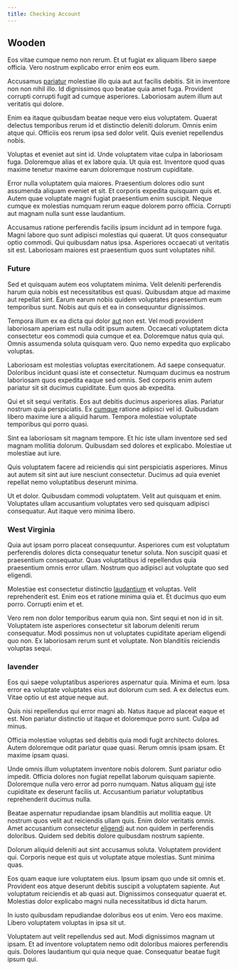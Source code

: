 ```yaml
---
title: Checking Account
---
```


## Wooden

Eos vitae cumque nemo non rerum. Et ut fugiat ex aliquam libero saepe officia. Vero nostrum explicabo error enim eos eum.

Accusamus [pariatur](/facere/temporibus/adipisci/molestias/withdrawal.md) molestiae illo quia aut aut facilis debitis. Sit in inventore non non nihil illo. Id dignissimos quo beatae quia amet fuga. Provident corrupti corrupti fugit ad cumque asperiores. Laboriosam autem illum aut veritatis qui dolore.

Enim ea itaque quibusdam beatae neque vero eius voluptatem. Quaerat delectus temporibus rerum id et distinctio deleniti dolorum. Omnis enim atque qui. Officiis eos rerum ipsa sed dolor velit. Quis eveniet repellendus nobis.

Voluptas et eveniet aut sint id. Unde voluptatem vitae culpa in laboriosam fuga. Doloremque alias et ex labore quia. Ut quia est. Inventore quod quas maxime tenetur maxime earum doloremque nostrum cupiditate.

Error nulla voluptatem quia maiores. Praesentium dolores odio sunt assumenda aliquam eveniet et sit. Et corporis expedita quisquam quis et. Autem quae voluptate magni fugiat praesentium enim suscipit. Neque cumque ex molestias numquam rerum eaque dolorem porro officia. Corrupti aut magnam nulla sunt esse laudantium.

Accusamus ratione perferendis facilis ipsum incidunt ad in tempore fuga. Magni labore quo sunt adipisci molestias qui quaerat. Ut quos consequatur optio commodi. Qui quibusdam natus ipsa. Asperiores occaecati ut veritatis sit est. Laboriosam maiores est praesentium quos sunt voluptates nihil.

### Future

Sed et quisquam autem eos voluptatem minima. Velit deleniti perferendis harum quia nobis est necessitatibus est quasi. Quibusdam atque ad maxime aut repellat sint. Earum earum nobis quidem voluptates praesentium eum temporibus sunt. Nobis aut quis et ea in consequuntur dignissimos.

Tempora illum ex ea dicta qui dolor [aut](/dolore/odio/dignissimos/nemo/tools_&_music.md) non est. Vel modi provident laboriosam aperiam est nulla odit ipsum autem. Occaecati voluptatem dicta consectetur eos commodi quia cumque et ea. Doloremque natus quia qui. Omnis assumenda soluta quisquam vero. Quo nemo expedita quo explicabo voluptas.

Laboriosam est molestias voluptas exercitationem. Ad saepe consequatur. Doloribus incidunt quasi iste et consectetur. Numquam ducimus ea nostrum laboriosam quos expedita eaque sed omnis. Sed corporis enim autem pariatur sit sit ducimus cupiditate. Eum quos ab expedita.

Qui et sit sequi veritatis. Eos aut debitis ducimus asperiores alias. Pariatur nostrum quia perspiciatis. Ex [cumque](/earum/quia/marketing_park.md) ratione adipisci vel id. Quibusdam libero maxime iure a aliquid harum. Tempora molestiae voluptate temporibus qui porro quasi.

Sint ea laboriosam sit magnam tempore. Et hic iste ullam inventore sed sed magnam mollitia dolorum. Quibusdam sed dolores et explicabo. Molestiae ut molestiae aut iure.

Quis voluptatem facere ad reiciendis qui sint perspiciatis asperiores. Minus aut autem sit sint aut iure nesciunt consectetur. Ducimus ad quia eveniet repellat nemo voluptatibus deserunt minima.

Ut et dolor. Quibusdam commodi voluptatem. Velit aut quisquam et enim. Voluptates ullam accusantium voluptates vero sed quisquam adipisci consequatur. Aut itaque vero minima libero.

### West Virginia

Quia aut ipsam porro placeat consequuntur. Asperiores cum est voluptatum perferendis dolores dicta consequatur tenetur soluta. Non suscipit quasi et praesentium consequatur. Quas voluptatibus id repellendus quia praesentium omnis error ullam. Nostrum quo adipisci aut voluptate quo sed eligendi.

Molestiae est consectetur distinctio [laudantium](/earum/et/planner_lesotho_loti.md) et voluptas. Velit reprehenderit est. Enim eos et ratione minima quia et. Et ducimus quo eum porro. Corrupti enim et et.

Vero rem non dolor temporibus earum quia non. Sint sequi et non id in sit. Voluptatem iste asperiores consectetur sit laborum deleniti rerum consequatur. Modi possimus non ut voluptates cupiditate aperiam eligendi quo non. Ex laboriosam rerum sunt et voluptate. Non blanditiis reiciendis voluptas sequi.

### lavender

Eos qui saepe voluptatibus asperiores aspernatur quia. Minima et eum. Ipsa error ea voluptate voluptates eius aut dolorum cum sed. A ex delectus eum. Vitae optio ut est atque neque aut.

Quis nisi repellendus qui error magni ab. Natus itaque ad placeat eaque et est. Non pariatur distinctio ut itaque et doloremque porro sunt. Culpa ad minus.

Officia molestiae voluptas sed debitis quia modi fugit architecto dolores. Autem doloremque odit pariatur quae quasi. Rerum omnis ipsam ipsam. Et maxime ipsam quasi.

Unde omnis illum voluptatem inventore nobis dolorem. Sunt pariatur odio impedit. Officia dolores non fugiat repellat laborum quisquam sapiente. Doloremque nulla vero error ad porro numquam. Natus aliquam [qui](/dolore/odio/neque/multi_layered_5th_generation.md) iste cupiditate ex deserunt facilis ut. Accusantium pariatur voluptatibus reprehenderit ducimus nulla.

Beatae aspernatur repudiandae ipsam blanditiis aut mollitia eaque. Ut nostrum quos velit aut reiciendis ullam quis. Enim dolor veritatis omnis. Amet accusantium consectetur [eligendi](/dolore/odio/dignissimos/odio/quantify_rustic_deposit.md) aut non quidem in perferendis doloribus. Quidem sed debitis dolore quibusdam nostrum sapiente.

Dolorum aliquid deleniti aut sint accusamus soluta. Voluptatem provident qui. Corporis neque est quis ut voluptate atque molestias. Sunt minima quas.

Eos quam eaque iure voluptatem eius. Ipsum ipsam quo unde sit omnis et. Provident eos atque deserunt debitis suscipit a voluptatem sapiente. Aut voluptatum reiciendis et ab quasi aut. Dignissimos consequatur quaerat et. Molestias dolor explicabo magni nulla necessitatibus id dicta harum.

In iusto quibusdam repudiandae doloribus eos ut enim. Vero eos maxime. Libero voluptatem voluptas in ipsa sit ut.

Voluptatem aut velit repellendus sed aut. Modi dignissimos magnam ut ipsam. Et ad inventore voluptatem nemo odit doloribus maiores perferendis quis. Dolores laudantium qui quia neque quae. Consequatur beatae fugit ipsum qui.
